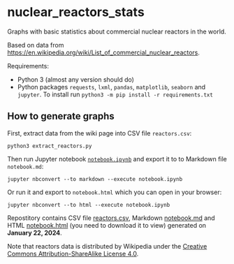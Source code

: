 nuclear_reactors_stats
======================

Graphs with basic statistics about commercial nuclear reactors in the world.

Based on data from https://en.wikipedia.org/wiki/List_of_commercial_nuclear_reactors.

Requirements:

- Python 3 (almost any version should do)
- Python packages `requests`, `lxml`, `pandas`, `matplotlib`, `seaborn` and `jupyter`.
  To install run `python3 -m pip install -r requirements.txt`

How to generate graphs
----------------------

First, extract data from the wiki page into CSV file `reactors.csv`:

    python3 extract_reactors.py

Then run Jupyter notebook [`notebook.ipynb`](notebook.ipynb) and export it to to Markdown file `notebook.md`:

    jupyter nbconvert --to markdown --execute notebook.ipynb

Or run it and export to `notebook.html` which you can open in your browser:
    
    jupyter nbconvert --to html --execute notebook.ipynb

Repostitory contains CSV file [reactors.csv](reactors.csv), Markdown [notebook.md](notebook.md) and HTML [notebook.html](notebook.html) (you need to download it to view) generated on **January 22, 2024**.

Note that reactors data is distributed by Wikipedia under the [Creative Commons Attribution-ShareAlike License 4.0](https://en.wikipedia.org/wiki/Wikipedia:Text_of_the_Creative_Commons_Attribution-ShareAlike_4.0_International_License).
